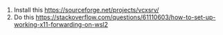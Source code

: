1. Install this https://sourceforge.net/projects/vcxsrv/
1. Do this https://stackoverflow.com/questions/61110603/how-to-set-up-working-x11-forwarding-on-wsl2
